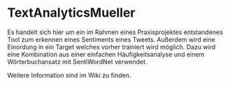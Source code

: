 # TextAnalyticsMueller
Es handelt sich hier um ein im Rahmen eines Praxisprojektes entstandenes Tool zum erkennen eines Sentiments eines Tweets.
Außerdem wird eine Einordung in ein Target welches vorher trainiert wird möglich.
Dazu wird eine Kombination aus einer einfachen Häufigkeitsanalyse und einem Wörterbuchansatz mit SentiWordNet verwendet.

Weitere Information sind im Wiki zu finden.
